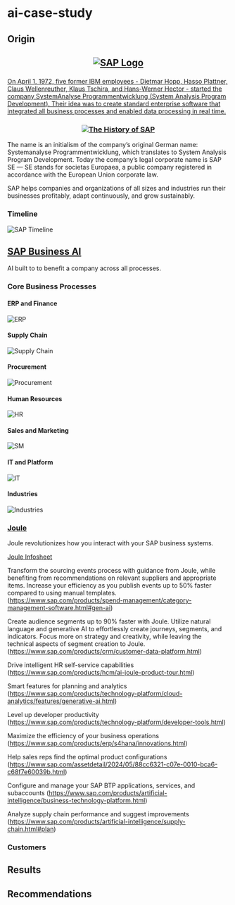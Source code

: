 # ai-case-study

## Origin

<h2 align="center">

<a href="https://www.sap.com/index.html">![SAP Logo](download.png)

</h2>

On April 1, 1972, five former IBM employees - Dietmar Hopp, Hasso Plattner, Claus Wellenreuther, Klaus Tschira, and Hans-Werner Hector - started the company SystemAnalyse Programmentwicklung (System Analysis Program Development). Their idea was to create standard enterprise software that integrated all business processes and enabled data processing in real time.

<h3 align="center">

[![The History of SAP](historypic.jpg)](https://youtu.be/g-UaUrETB1E)

</h3>

The name is an initialism of the company’s original German name: Systemanalyse Programmentwicklung, which translates to System Analysis Program Development. Today the company’s legal corporate name is SAP SE — SE stands for societas Europaea, a public company registered in accordance with the European Union corporate law.

SAP helps companies and organizations of all sizes and industries run their businesses profitably, adapt continuously, and grow sustainably.

<h4 align="center">

### Timeline

![SAP Timeline](hitory-sap-timeline.jpg)

</h4>

## [SAP Business AI](https://www.sap.com/products/artificial-intelligence.html)

AI built to to benefit a company across all processes. 

### Core Business Processes

#### ERP and Finance

![ERP](erp.png)

#### Supply Chain

![Supply Chain](supplychain.png)

#### Procurement

![Procurement](procurement.png)

#### Human Resources

![HR](hr.png)

#### Sales and Marketing

![SM](sm.png)

#### IT and Platform

![IT](last.png)

#### Industries

![Industries](Industries.png)

### [Joule](https://www.sap.com/products/artificial-intelligence/ai-assistant.html)

Joule revolutionizes how you interact with your SAP business systems.

[Joule Infosheet](Joule.pdf)

Transform the sourcing events process with guidance from Joule, while benefiting from recommendations on relevant suppliers and appropriate items. Increase your efficiency as you publish events up to 50% faster compared to using manual templates. (https://www.sap.com/products/spend-management/category-management-software.html#gen-ai)

Create audience segments up to 90% faster with Joule. Utilize natural language and generative AI to effortlessly create journeys, segments, and indicators. Focus more on strategy and creativity, while leaving the technical aspects of segment creation to Joule. (https://www.sap.com/products/crm/customer-data-platform.html)

Drive intelligent HR self-service capabilities (https://www.sap.com/products/hcm/ai-joule-product-tour.html)

Smart features for planning and analytics (https://www.sap.com/products/technology-platform/cloud-analytics/features/generative-ai.html)

Level up developer productivity (https://www.sap.com/products/technology-platform/developer-tools.html)

Maximize the efficiency of your business operations (https://www.sap.com/products/erp/s4hana/innovations.html)

Help sales reps find the optimal product configurations (https://www.sap.com/assetdetail/2024/05/88cc6321-c07e-0010-bca6-c68f7e60039b.html)

Configure and manage your SAP BTP applications, services, and subaccounts (https://www.sap.com/products/artificial-intelligence/business-technology-platform.html)

Analyze supply chain performance and suggest improvements (https://www.sap.com/products/artificial-intelligence/supply-chain.html#plan)

### Customers

## Results

## Recommendations
